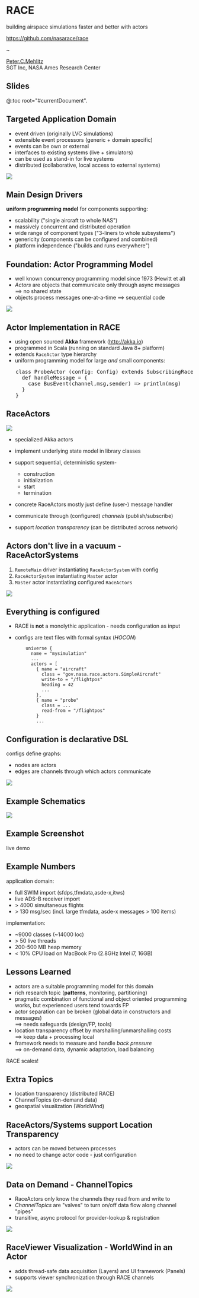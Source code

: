# RACE
building airspace simulations faster and better with actors

<https://github.com/nasarace/race>

~

<a href="https://ti.arc.nasa.gov/profile/pcmehlitz/" rel="author">Peter.C.Mehlitz</a><br/>
SGT Inc, NASA Ames Research Center

## Slides
@:toc root="#currentDocument".

## Targeted Application Domain
* event driven (originally LVC simulations)
* extensible event processors (generic + domain specific)
* events can be own or external
* interfaces to existing systems (live + simulators)
* can be used as stand-in for live systems
* distributed (collaborative, local access to external systems)

<img src="../images/lvc-sim.svg" class="center scale40">

## Main Design Drivers
**uniform programming model** for components supporting:

* scalability ("single aircraft to whole NAS")
* massively concurrent and distributed operation
* wide range of component types ("3-liners to whole subsystems")
* genericity (components can be configured and combined)
* platform independence ("builds and runs everywhere")

## Foundation: Actor Programming Model
* well known concurrency programming model since 1973 (Hewitt et al)
* _Actors_ are objects that communicate only through async messages  
⟹ no shared state
* objects process messages one-at-a-time ⟹ sequential code

<img src="../images/actor.svg" class="center scale55">

## Actor Implementation in RACE
* using open sourced **Akka** framework (<http://akka.io>)
* programmed in Scala (running on standard Java 8+ platform)
* extends `RaceActor` type hierarchy 
* uniform programming model for large *and* small components:

<pre>
   class ProbeActor (config: Config) extends SubscribingRaceActor {
     def handleMessage = {
       case BusEvent(channel,msg,sender) => println(msg)
     }
   }
</pre>

## RaceActors
<img src="../images/actor-states.svg" class="right scale50">

* specialized Akka actors
* implement underlying state model in library classes
* support sequential, deterministic system-

    + construction
    + initialization
    + start
    + termination
* concrete RaceActors mostly just define (user-) message handler
* communicate through (configured) _channels_ (publish/subscribe)
* support _location transparency_ (can be distributed across network)


## Actors don't live in a vacuum - RaceActorSystems
1. `RemoteMain` driver instantiating `RaceActorSystem` with config
2. `RaceActorSystem` instantiating `Master` actor
3. `Master` actor instantiating configured `RaceActors`

<img src="../images/race-overview-2.svg" class="center scale60">

## Everything is configured
 * RACE is **not** a monolythic application - needs configuration as input
 * configs are text files with formal syntax (*HOCON*)

           universe {
             name = "mysimulation"
             ...
             actors = [
               { name = "aircraft"
                 class = "gov.nasa.race.actors.SimpleAircraft"
                 write-to = "/flightpos"
                 heading = 42
                 ...
               },
               { name = "probe"
                 class = ...
                 read-from = "/flightpos"
               }
               ...

## Configuration is declarative DSL
configs define graphs:

* nodes are actors
* edges are channels through which actors communicate

<img src="../images/race-dataflow.svg" class="center scale55">

## Example Schematics
<img src="../images/swim-sbs-all-ww.svg" class="center scale85">

## Example Screenshot
live demo

## Example Numbers
application domain:

* full SWIM import (sfdps,tfmdata,asde-x,itws)
* live ADS-B receiver import
* \> 4000 simultaneous flights
* \> 130 msg/sec (incl. large tfmdata, asde-x messages \> 100 items)

implementation:

* ~9000 classes (~14000 loc)
* \> 50 live threads
* 200-500 MB heap memory
* < 10% CPU load on MacBook Pro (2.8GHz Intel i7, 16GB)

## Lessons Learned
* actors are a suitable programming model for this domain
* rich research topic (**patterns**, monitoring, partitioning)
* pragmatic combination of functional and object oriented programming works,
  but experienced users tend towards FP
* actor separation can be broken (global data in constructors and messages)  
  ⟹ needs safeguards (design/FP, tools)
* location transparency offset by marshalling/unmarshalling costs  
  ⟹ keep data + processing local
* framework needs to measure and handle _back pressure_  
  ⟹ on-demand data, dynamic adaptation, load balancing

<p class="standout">
RACE scales!
</p>

## Extra Topics
* location transparency (distributed RACE)
* ChannelTopics (on-demand data)
* geospatial visualization (WorldWind)


## RaceActors/Systems support Location Transparency
* actors can be moved between processes
* no need to change actor code - just configuration

<img src="../images/loc-trans.svg" class="center scale60">


## Data on Demand - ChannelTopics
* RaceActors only know the channels they read from and write to
* *ChannelTopics* are "valves" to turn on/off data flow along channel "pipes"
* transitive, async protocol for provider-lookup & registration

<img src="../images/race-channeltopics.svg" class="center scale60">


## RaceViewer Visualization - WorldWind in an Actor
* adds thread-safe data acquisition (Layers) and UI framework (Panels)
* supports viewer synchronization through RACE channels

<img src="../images/race-viewer.svg" class="center scale70">

